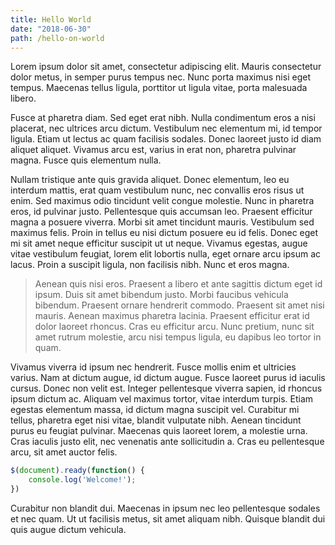 ```yaml
---
title: Hello World
date: "2018-06-30"
path: /hello-on-world
---
```


Lorem ipsum dolor sit amet, consectetur adipiscing elit. Mauris consectetur dolor metus, in semper purus tempus nec. Nunc porta maximus nisi eget tempus. Maecenas tellus ligula, porttitor ut ligula vitae, porta malesuada libero. 

<!-- end -->

Fusce at pharetra diam. Sed eget erat nibh. Nulla condimentum eros a nisi placerat, nec ultrices arcu dictum. Vestibulum nec elementum mi, id tempor ligula. Etiam ut lectus ac quam facilisis sodales. Donec laoreet justo id diam aliquet aliquet. Vivamus arcu est, varius in erat non, pharetra pulvinar magna. Fusce quis elementum nulla.

Nullam tristique ante quis gravida aliquet. Donec elementum, leo eu interdum mattis, erat quam vestibulum nunc, nec convallis eros risus ut enim. Sed maximus odio tincidunt velit congue molestie. Nunc in pharetra eros, id pulvinar justo. Pellentesque quis accumsan leo. Praesent efficitur magna a posuere viverra. Morbi sit amet tincidunt mauris. Vestibulum sed maximus felis. Proin in tellus eu nisi dictum posuere eu id felis. Donec eget mi sit amet neque efficitur suscipit ut ut neque. Vivamus egestas, augue vitae vestibulum feugiat, lorem elit lobortis nulla, eget ornare arcu ipsum ac lacus. Proin a suscipit ligula, non facilisis nibh. Nunc et eros magna.

>Aenean quis nisi eros. Praesent a libero et ante sagittis dictum eget id ipsum. Duis sit amet bibendum justo. Morbi faucibus vehicula bibendum. Praesent ornare hendrerit commodo. Praesent sit amet nisi mauris. Aenean maximus pharetra lacinia. Praesent efficitur erat id dolor laoreet rhoncus. Cras eu efficitur arcu. Nunc pretium, nunc sit amet rutrum molestie, arcu nisi tempus ligula, eu dapibus leo tortor in quam.

Vivamus viverra id ipsum nec hendrerit. Fusce mollis enim et ultricies varius. Nam at dictum augue, id dictum augue. Fusce laoreet purus id iaculis cursus. Donec non velit est. Integer pellentesque viverra sapien, id rhoncus ipsum dictum ac. Aliquam vel maximus tortor, vitae interdum turpis. Etiam egestas elementum massa, id dictum magna suscipit vel. Curabitur mi tellus, pharetra eget nisi vitae, blandit vulputate nibh. Aenean tincidunt purus eu feugiat pulvinar. Maecenas quis laoreet lorem, a molestie urna. Cras iaculis justo elit, nec venenatis ante sollicitudin a. Cras eu pellentesque arcu, sit amet auctor felis.

```javascript
$(document).ready(function() {
    console.log('Welcome!');
})
```

Curabitur non blandit dui. Maecenas in ipsum nec leo pellentesque sodales et nec quam. Ut ut facilisis metus, sit amet aliquam nibh. Quisque blandit dui quis augue dictum vehicula.
